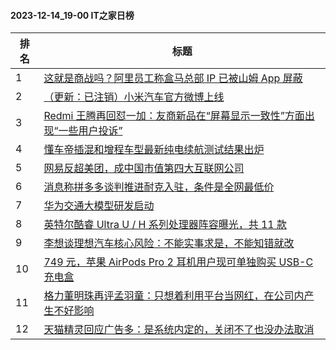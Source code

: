 #### 2023-12-14_19-00  IT之家日榜

| 排名 | 标题|
| --- | ---|
| 1 | [这就是商战吗？阿里员工称盒马总部 IP 已被山姆 App 屏蔽](https://www.ithome.com/0/739/036.htm) |
| 2 | [（更新：已注销）小米汽车官方微博上线](https://www.ithome.com/0/739/124.htm) |
| 3 | [Redmi 王腾再回怼一加：友商新品在“屏幕显示一致性”方面出现“一些用户投诉”](https://www.ithome.com/0/739/044.htm) |
| 4 | [懂车帝插混和增程车型最新纯电续航测试结果出炉](https://www.ithome.com/0/739/175.htm) |
| 5 | [网易反超美团，成中国市值第四大互联网公司](https://www.ithome.com/0/739/142.htm) |
| 6 | [消息称拼多多谈判推进耐克入驻，条件是全网最低价](https://www.ithome.com/0/739/179.htm) |
| 7 | [华为交通大模型研发启动](https://www.ithome.com/0/739/046.htm) |
| 8 | [英特尔酷睿 Ultra U / H 系列处理器阵容曝光，共 11 款](https://www.ithome.com/0/739/062.htm) |
| 9 | [李想谈理想汽车核心风险：不能实事求是，不能知错就改](https://www.ithome.com/0/739/047.htm) |
| 10 | [749 元，苹果 AirPods Pro 2 耳机用户现可单独购买 USB-C 充电盒](https://www.ithome.com/0/739/072.htm) |
| 11 | [格力董明珠再评孟羽童：只想着利用平台当网红，在公司内产生不好影响](https://www.ithome.com/0/739/247.htm) |
| 12 | [天猫精灵回应广告多：是系统内定的，关闭不了也没办法取消](https://www.ithome.com/0/739/074.htm) |
